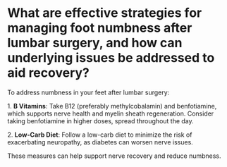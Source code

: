 # What are effective strategies for managing foot numbness after lumbar surgery, and how can underlying issues be addressed to aid recovery?

To address numbness in your feet after lumbar surgery:

1\. **B Vitamins**: Take B12 (preferably methylcobalamin) and benfotiamine, which supports nerve health and myelin sheath regeneration. Consider taking benfotiamine in higher doses, spread throughout the day.

2\. **Low-Carb Diet**: Follow a low-carb diet to minimize the risk of exacerbating neuropathy, as diabetes can worsen nerve issues.

These measures can help support nerve recovery and reduce numbness.